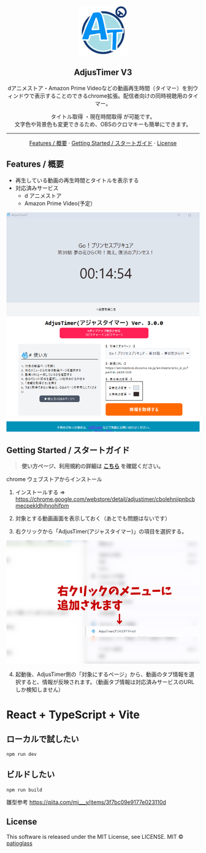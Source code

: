 <div align="center">
  <br>
 <img src="https://raw.githubusercontent.com/patioglass/AdjusTimer-v3/refs/heads/develop/public/extension_128.png" alt="adjustimer_v3" width="128">
  <br>
  <h2>
    AdjusTimer V3
    <br>
  </h2>
</div>

<p align="center">
  dアニメストア・Amazon Prime Videoなどの動画再生時間（タイマー）を別ウィンドウで表示することのできるchrome拡張。配信者向けの同時視聴用のタイマー。
</p>
<p align="center">
  タイトル取得 ・現在時間取得 が可能です。
  <br>
  文字色や背景色も変更できるため、OBSのクロマキーも簡単にできます。
</p>
<hr />

<p align="center">
  <a href="#Features / 概要">Features / 概要</a> ·
  <a href="#Getting Started / スタートガイド">Getting Started / スタートガイド</a> ·
  <a href="#license">License</a>
</p>

## Features / 概要

- 再生している動画の再生時間とタイトルを表示する
- 対応済みサービス
  - d アニメストア
  - Amazon Prime Video(予定）

![Test Image 1](public/readme_image01.jpg)

## Getting Started / スタートガイド

> **使い方ページ、利用規約の詳細は** **[こちら](http://patiopatimon.com/adjustimer/) を確認ください。**

chrome ウェブストアからインストール

1. インストールする ⇒ https://chrome.google.com/webstore/detail/adjustimer/cbolehniipnbcbmecpekldhjhnohifpm

2. 対象とする動画画面を表示しておく（あとでも問題はないです）

3. 右クリックから「AdjusTimer(アジャスタイマー)」の項目を選択する。

![Test Image 2](public/readme_image02.jpg)

4. 起動後、AdjusTimer側の「対象にするページ」から、動画のタブ情報を選択すると、情報が反映されます。（動画タブ情報は対応済みサービスのURLしか検知しません）


# React + TypeScript + Vite

## ローカルで試したい

```
npm run dev
```

## ビルドしたい

```
npm run build
```

雛型参考
https://qiita.com/mi___y/items/3f7bc09e9177e023110d

## License

This software is released under the MIT License, see LICENSE.
MIT © [patioglass](https://patiopatimon.com/)
